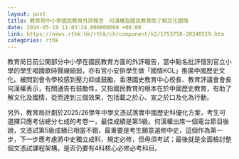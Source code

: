 ```yaml
---
layout: post
title: 教育局中小學國民教育外評報告　何漢權指國民教育助了解文化國情
date: 2024-05-19 11:03:24.000000000 +08:00
link: https://news.rthk.hk/rthk/ch/component/k2/1753758-20240519.htm
categories: rthk
---
```


教育局日前公開部分中小學在國民教育方面的外評報告，當中點名批評個別官立小學的學生唱國歌時聲線細弱，亦有官小安排學生做「國情KOL」推廣中國歷史文化。被問到會令學校感到壓力抑或鼓勵，香港國史教育中心校長、教育評議會會長何漢權表示，有關通告有鼓勵性，又指國民教育的根本在於中國歷史教育，有助了解文化及國情，從而達到三個效果，包括載之於心、宣之於口及化為行動。

另外，教育局計劃於2025/26學年中學文憑試落實中國歷史科優化方案，考生可選擇只應考佔總分七成的考卷一，最佳成績是第5級。何漢權出席一個電台節目後說，文憑試第5級成績已相當不錯，最重要是考生願意選修中史，這個作為第一步，下一步應考慮將中史獨立成科，規定必修，但毋須考試；最後就是全面檢討整個文憑試課程架構，是否仍要有4科核心必修必考科目。
